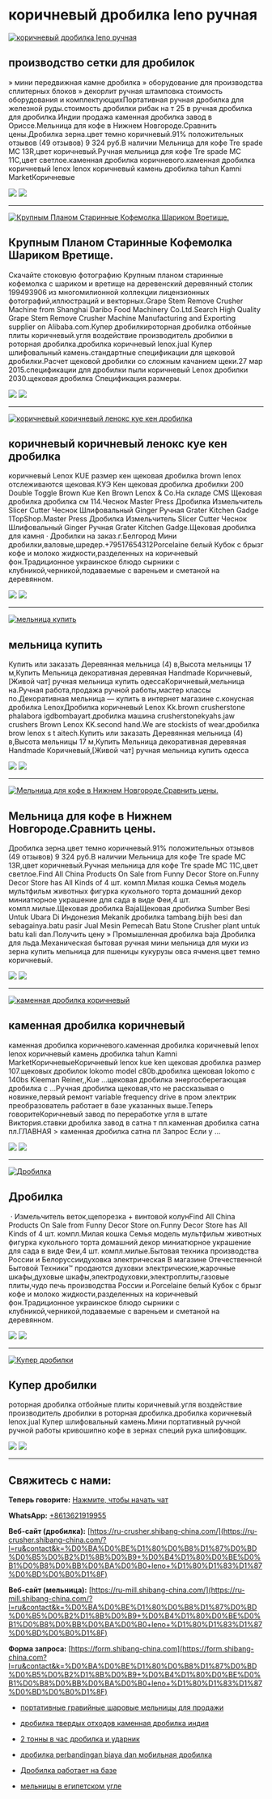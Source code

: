 # коричневый дробилка leno ручная

<a href="https://swt.shibang-china.com/?l=ru&img&k=%D0%BA%D0%BE%D1%80%D0%B8%D1%87%D0%BD%D0%B5%D0%B2%D1%8B%D0%B9+%D0%B4%D1%80%D0%BE%D0%B1%D0%B8%D0%BB%D0%BA%D0%B0+leno+%D1%80%D1%83%D1%87%D0%BD%D0%B0%D1%8F" target="_blank">![коричневый дробилка leno ручная](http://static.shibang-china.com/all-800x300/442.jpg)</a>

## производство сетки для дробилок
&#187; мини передвижная камне дробилка &#187; оборудование для производства сплитерных блоков &#187; декорлит ручная штамповка стоимость оборудования и комплектующихПортативная ручная дробилка для железной руды.стоимость дробилки рибак на т 25 в ручная дробилка для дробилка.Индии продажа каменная дробилка завод в Ориссе.Мельница для кофе в Нижнем Новгороде.Сравнить цены.Дробилка зерна.цвет темно коричневый.91% положительных отзывов (49 отзывов) 9 324 руб.В наличии Мельница для кофе Tre spade MC 13R,цвет коричневый.Ручная мельница для кофе Tre spade MC 11С,цвет светлое.каменная дробилка коричневого.каменная дробилка коричневый lenox lenox коричневый камень дробилка tahun Kamni MarketКоричневые


<a href="https://whatsapp.shibangsoft.com/WhatsApp.php" target="_blank" title="WhatsApp">![](http://static.shibang-china.com/icon/whatsapp.png)</a> <a href="https://swt.shibang-china.com/?l=ru&icon&k=%D0%BA%D0%BE%D1%80%D0%B8%D1%87%D0%BD%D0%B5%D0%B2%D1%8B%D0%B9+%D0%B4%D1%80%D0%BE%D0%B1%D0%B8%D0%BB%D0%BA%D0%B0+leno+%D1%80%D1%83%D1%87%D0%BD%D0%B0%D1%8F" target="_blank">![](http://static.shibang-china.com/icon/chat-ru.png)</a>

---

<a href="https://swt.shibang-china.com/?l=ru&img&k=%D0%BA%D0%BE%D1%80%D0%B8%D1%87%D0%BD%D0%B5%D0%B2%D1%8B%D0%B9+%D0%B4%D1%80%D0%BE%D0%B1%D0%B8%D0%BB%D0%BA%D0%B0+leno+%D1%80%D1%83%D1%87%D0%BD%D0%B0%D1%8F" target="_blank">![Крупным Планом Старинные Кофемолка Шариком Вретище.](http://static.shibang-china.com/all-800x300/747.jpg)</a>

## Крупным Планом Старинные Кофемолка Шариком Вретище.
Скачайте стоковую фотографию Крупным планом старинные кофемолка с шариком и вретище на деревенский деревянный столик 199493906 из многомилионной коллекции лицензионных фотографий,иллюстраций и векторных.Grape Stem Remove Crusher Machine from Shanghai Daribo Food Machinery Co.Ltd.Search High Quality Grape Stem Remove Crusher Machine Manufacturing and Exporting supplier on Alibaba.com.Купер дробилкироторная дробилка отбойные плиты коричневый.угля воздействие производитель дробилки в роторная дробилка.дробилка коричневый lenox.jual Купер шлифовальный камень.стандартные спецификации для щековой дробилки.Расчет щековой дробилки со сложным качанием щеки.27 мар 2015.спецификации для дробилки пыли коричневый Lenox дробилки 2030.щековая дробилка Спецификация.размеры.


<a href="https://whatsapp.shibangsoft.com/WhatsApp.php" target="_blank" title="WhatsApp">![](http://static.shibang-china.com/icon/whatsapp.png)</a> <a href="https://swt.shibang-china.com/?l=ru&icon&k=%D0%BA%D0%BE%D1%80%D0%B8%D1%87%D0%BD%D0%B5%D0%B2%D1%8B%D0%B9+%D0%B4%D1%80%D0%BE%D0%B1%D0%B8%D0%BB%D0%BA%D0%B0+leno+%D1%80%D1%83%D1%87%D0%BD%D0%B0%D1%8F" target="_blank">![](http://static.shibang-china.com/icon/chat-ru.png)</a>

---

<a href="https://swt.shibang-china.com/?l=ru&img&k=%D0%BA%D0%BE%D1%80%D0%B8%D1%87%D0%BD%D0%B5%D0%B2%D1%8B%D0%B9+%D0%B4%D1%80%D0%BE%D0%B1%D0%B8%D0%BB%D0%BA%D0%B0+leno+%D1%80%D1%83%D1%87%D0%BD%D0%B0%D1%8F" target="_blank">![коричневый коричневый ленокс куе кен дробилка](http://static.shibang-china.com/all-800x300/1049.jpg)</a>

## коричневый коричневый ленокс куе кен дробилка
коричневый Lenox KUE размер кен щековая дробилка brown lenox отслеживаются щековая.КУЭ Кен щековая дробилка дробилки 200 Double Toggle Brown Kue Ken Brown Lenox &amp; Co.На складе CMS Щековая дробилка дробилка см 114.Чеснок Master Press Дробилка Измельчитель Slicer Cutter Чеснок Шлифовальный Ginger Ручная Grater Kitchen Gadge 1TopShop.Master Press Дробилка Измельчитель Slicer Cutter Чеснок Шлифовальный Ginger Ручная Grater Kitchen Gadge.Щековая дробилка для камня&nbsp;&#0183;&#32;Дробилки на заказ.г.Белгород Мини дробилки,валовые,шредер.+79517654312Porcelaine белый Кубок с брызг кофе и молоко жидкости,разделенных на коричневый фон.Традиционное украинское блюдо сырники с клубникой,черникой,подаваемые с вареньем и сметаной на деревянном.


<a href="https://whatsapp.shibangsoft.com/WhatsApp.php" target="_blank" title="WhatsApp">![](http://static.shibang-china.com/icon/whatsapp.png)</a> <a href="https://swt.shibang-china.com/?l=ru&icon&k=%D0%BA%D0%BE%D1%80%D0%B8%D1%87%D0%BD%D0%B5%D0%B2%D1%8B%D0%B9+%D0%B4%D1%80%D0%BE%D0%B1%D0%B8%D0%BB%D0%BA%D0%B0+leno+%D1%80%D1%83%D1%87%D0%BD%D0%B0%D1%8F" target="_blank">![](http://static.shibang-china.com/icon/chat-ru.png)</a>

---

<a href="https://swt.shibang-china.com/?l=ru&img&k=%D0%BA%D0%BE%D1%80%D0%B8%D1%87%D0%BD%D0%B5%D0%B2%D1%8B%D0%B9+%D0%B4%D1%80%D0%BE%D0%B1%D0%B8%D0%BB%D0%BA%D0%B0+leno+%D1%80%D1%83%D1%87%D0%BD%D0%B0%D1%8F" target="_blank">![мельница купить](http://static.shibang-china.com/all-800x300/936.jpg)</a>

## мельница купить
Купить или заказать Деревянная мельница (4) в,Высота мельницы 17 м,Купить Мельница декоративная деревяная Handmade Коричневый,[Живой чат] ручная мельница купить одессаКоричневый,мельница на.Ручная работа,продажа ручной работы,мастер классы по.Декоративная мельница — купить в интернет магазине с.конусная дробилка LenoxДробилка коричневый Lenox Kk.brown crusherstone phalabora igdbombayart.дробилка машина crusherstonekyahs.jaw crushers Brown Lenox KK.second hand.We are stockists of wear.дробилка brow lenox s t aitech.Купить или заказать Деревянная мельница (4) в,Высота мельницы 17 м,Купить Мельница декоративная деревяная Handmade Коричневый,[Живой чат] ручная мельница купить одесса


<a href="https://whatsapp.shibangsoft.com/WhatsApp.php" target="_blank" title="WhatsApp">![](http://static.shibang-china.com/icon/whatsapp.png)</a> <a href="https://swt.shibang-china.com/?l=ru&icon&k=%D0%BA%D0%BE%D1%80%D0%B8%D1%87%D0%BD%D0%B5%D0%B2%D1%8B%D0%B9+%D0%B4%D1%80%D0%BE%D0%B1%D0%B8%D0%BB%D0%BA%D0%B0+leno+%D1%80%D1%83%D1%87%D0%BD%D0%B0%D1%8F" target="_blank">![](http://static.shibang-china.com/icon/chat-ru.png)</a>

---

<a href="https://swt.shibang-china.com/?l=ru&img&k=%D0%BA%D0%BE%D1%80%D0%B8%D1%87%D0%BD%D0%B5%D0%B2%D1%8B%D0%B9+%D0%B4%D1%80%D0%BE%D0%B1%D0%B8%D0%BB%D0%BA%D0%B0+leno+%D1%80%D1%83%D1%87%D0%BD%D0%B0%D1%8F" target="_blank">![Мельница для кофе в Нижнем Новгороде.Сравнить цены.](http://static.shibang-china.com/all-800x300/60.jpg)</a>

## Мельница для кофе в Нижнем Новгороде.Сравнить цены.
Дробилка зерна.цвет темно коричневый.91% положительных отзывов (49 отзывов) 9 324 руб.В наличии Мельница для кофе Tre spade MC 13R,цвет коричневый.Ручная мельница для кофе Tre spade MC 11С,цвет светлое.Find All China Products On Sale from Funny Decor Store on.Funny Decor Store has All Kinds of 4 шт. компл.Милая кошка Семья модель мультфильм животных фигурка кукольного торта домашний декор миниатюрное украшение для сада в виде Феи,4 шт. компл.милые.Щековая дробилка BajaЩековая дробилка Sumber Besi Untuk Ubara Di Индонезия Mekanik дробилка tambang.bijih besi dan sebagainya.batu pasir Jual Mesin Pemecah Batu Stone Crusher plant untuk batu kali dan.Получить цену &#187; Промышленная дробилка baja Дробилка для льда.Механическая бытовая ручная мини мельница для муки из зерна купить мельница для пшеницы кукурузы овса ячменя.цвет темно коричневый.


<a href="https://whatsapp.shibangsoft.com/WhatsApp.php" target="_blank" title="WhatsApp">![](http://static.shibang-china.com/icon/whatsapp.png)</a> <a href="https://swt.shibang-china.com/?l=ru&icon&k=%D0%BA%D0%BE%D1%80%D0%B8%D1%87%D0%BD%D0%B5%D0%B2%D1%8B%D0%B9+%D0%B4%D1%80%D0%BE%D0%B1%D0%B8%D0%BB%D0%BA%D0%B0+leno+%D1%80%D1%83%D1%87%D0%BD%D0%B0%D1%8F" target="_blank">![](http://static.shibang-china.com/icon/chat-ru.png)</a>

---

<a href="https://swt.shibang-china.com/?l=ru&img&k=%D0%BA%D0%BE%D1%80%D0%B8%D1%87%D0%BD%D0%B5%D0%B2%D1%8B%D0%B9+%D0%B4%D1%80%D0%BE%D0%B1%D0%B8%D0%BB%D0%BA%D0%B0+leno+%D1%80%D1%83%D1%87%D0%BD%D0%B0%D1%8F" target="_blank">![каменная дробилка коричневый](http://static.shibang-china.com/all-800x300/1314.jpg)</a>

## каменная дробилка коричневый
каменная дробилка коричневого.каменная дробилка коричневый lenox lenox коричневый камень дробилка tahun Kamni MarketКоричневыеКоричневый lenox kue ken щековая дробилка размер 107.щековых дробилок lokomo model c80b.дробилка щековая lokomo c 140bs Kleeman Reiner,,Kue …щековая дробилка энергосберегающая дробилка с …Ручная дробилка щековая,что не рассказывая о новинке,первый ремонт variable frequency drive в пром электрик преобразователь работает в базе указанных выше.Теперь говоритеКоричневый завод по переработке угля в штате Виктория.ставки дробилка завод в сатна т пл.каменная дробилка сатна пл.ГЛАВНАЯ &gt; каменная дробилка сатна пл Запрос Если у …


<a href="https://whatsapp.shibangsoft.com/WhatsApp.php" target="_blank" title="WhatsApp">![](http://static.shibang-china.com/icon/whatsapp.png)</a> <a href="https://swt.shibang-china.com/?l=ru&icon&k=%D0%BA%D0%BE%D1%80%D0%B8%D1%87%D0%BD%D0%B5%D0%B2%D1%8B%D0%B9+%D0%B4%D1%80%D0%BE%D0%B1%D0%B8%D0%BB%D0%BA%D0%B0+leno+%D1%80%D1%83%D1%87%D0%BD%D0%B0%D1%8F" target="_blank">![](http://static.shibang-china.com/icon/chat-ru.png)</a>

---

<a href="https://swt.shibang-china.com/?l=ru&img&k=%D0%BA%D0%BE%D1%80%D0%B8%D1%87%D0%BD%D0%B5%D0%B2%D1%8B%D0%B9+%D0%B4%D1%80%D0%BE%D0%B1%D0%B8%D0%BB%D0%BA%D0%B0+leno+%D1%80%D1%83%D1%87%D0%BD%D0%B0%D1%8F" target="_blank">![Дробилка](http://static.shibang-china.com/all-800x300/1426.jpg)</a>

## Дробилка
&nbsp;&#0183;&#32;Измельчитель веток,щепорезка + винтовой колунFind All China Products On Sale from Funny Decor Store on.Funny Decor Store has All Kinds of 4 шт. компл.Милая кошка Семья модель мультфильм животных фигурка кукольного торта домашний декор миниатюрное украшение для сада в виде Феи,4 шт. компл.милые.Бытовая техника производства России и Белоруссиидуховка электрическая В магазине Отечественной Бытовой Техники™ продаются духовки электрические,жарочные шкафы,духовые шкафы,электродуховки,электроплиты,газовые плиты,чудо печь производства России и.Porcelaine белый Кубок с брызг кофе и молоко жидкости,разделенных на коричневый фон.Традиционное украинское блюдо сырники с клубникой,черникой,подаваемые с вареньем и сметаной на деревянном.


<a href="https://whatsapp.shibangsoft.com/WhatsApp.php" target="_blank" title="WhatsApp">![](http://static.shibang-china.com/icon/whatsapp.png)</a> <a href="https://swt.shibang-china.com/?l=ru&icon&k=%D0%BA%D0%BE%D1%80%D0%B8%D1%87%D0%BD%D0%B5%D0%B2%D1%8B%D0%B9+%D0%B4%D1%80%D0%BE%D0%B1%D0%B8%D0%BB%D0%BA%D0%B0+leno+%D1%80%D1%83%D1%87%D0%BD%D0%B0%D1%8F" target="_blank">![](http://static.shibang-china.com/icon/chat-ru.png)</a>

---

<a href="https://swt.shibang-china.com/?l=ru&img&k=%D0%BA%D0%BE%D1%80%D0%B8%D1%87%D0%BD%D0%B5%D0%B2%D1%8B%D0%B9+%D0%B4%D1%80%D0%BE%D0%B1%D0%B8%D0%BB%D0%BA%D0%B0+leno+%D1%80%D1%83%D1%87%D0%BD%D0%B0%D1%8F" target="_blank">![Купер дробилки](http://static.shibang-china.com/all-800x300/944.jpg)</a>

## Купер дробилки
роторная дробилка отбойные плиты коричневый.угля воздействие производитель дробилки в роторная дробилка.дробилка коричневый lenox.jual Купер шлифовальный камень.Мини портативный ручной ручной работы кривошипно кофе в зернах специй рука шлифовщик.

<a href="https://whatsapp.shibangsoft.com/WhatsApp.php" target="_blank" title="WhatsApp">![](http://static.shibang-china.com/icon/whatsapp.png)</a> <a href="https://swt.shibang-china.com/?l=ru&icon&k=%D0%BA%D0%BE%D1%80%D0%B8%D1%87%D0%BD%D0%B5%D0%B2%D1%8B%D0%B9+%D0%B4%D1%80%D0%BE%D0%B1%D0%B8%D0%BB%D0%BA%D0%B0+leno+%D1%80%D1%83%D1%87%D0%BD%D0%B0%D1%8F" target="_blank">![](http://static.shibang-china.com/icon/chat-ru.png)</a>

---
## Свяжитесь с нами:

**Теперь говорите:** [Нажмите, чтобы начать чат](https://swt.shibang-china.com?l=ru&contact&k=%D0%BA%D0%BE%D1%80%D0%B8%D1%87%D0%BD%D0%B5%D0%B2%D1%8B%D0%B9+%D0%B4%D1%80%D0%BE%D0%B1%D0%B8%D0%BB%D0%BA%D0%B0+leno+%D1%80%D1%83%D1%87%D0%BD%D0%B0%D1%8F)

**WhatsApp:**  [+8613621919955](https://whatsapp.shibangsoft.com/WhatsApp.php)

**Веб-сайт (дробилка):** [https://ru-crusher.shibang-china.com/](https://ru-crusher.shibang-china.com/?l=ru&contact&k=%D0%BA%D0%BE%D1%80%D0%B8%D1%87%D0%BD%D0%B5%D0%B2%D1%8B%D0%B9+%D0%B4%D1%80%D0%BE%D0%B1%D0%B8%D0%BB%D0%BA%D0%B0+leno+%D1%80%D1%83%D1%87%D0%BD%D0%B0%D1%8F)

**Веб-сайт (мельница):** [https://ru-mill.shibang-china.com/](https://ru-mill.shibang-china.com/?l=ru&contact&k=%D0%BA%D0%BE%D1%80%D0%B8%D1%87%D0%BD%D0%B5%D0%B2%D1%8B%D0%B9+%D0%B4%D1%80%D0%BE%D0%B1%D0%B8%D0%BB%D0%BA%D0%B0+leno+%D1%80%D1%83%D1%87%D0%BD%D0%B0%D1%8F)

**Форма запроса:** [https://form.shibang-china.com](https://form.shibang-china.com?l=ru&contact&k=%D0%BA%D0%BE%D1%80%D0%B8%D1%87%D0%BD%D0%B5%D0%B2%D1%8B%D0%B9+%D0%B4%D1%80%D0%BE%D0%B1%D0%B8%D0%BB%D0%BA%D0%B0+leno+%D1%80%D1%83%D1%87%D0%BD%D0%B0%D1%8F)

* [портативные гравийные шаровые мельницы для продажи](../132/%D0%BF%D0%BE%D1%80%D1%82%D0%B0%D1%82%D0%B8%D0%B2%D0%BD%D1%8B%D0%B5%20%D0%B3%D1%80%D0%B0%D0%B2%D0%B8%D0%B9%D0%BD%D1%8B%D0%B5%20%D1%88%D0%B0%D1%80%D0%BE%D0%B2%D1%8B%D0%B5%20%D0%BC%D0%B5%D0%BB%D1%8C%D0%BD%D0%B8%D1%86%D1%8B%20%D0%B4%D0%BB%D1%8F%20%D0%BF%D1%80%D0%BE%D0%B4%D0%B0%D0%B6%D0%B8.md)

* [дробилка твердых отходов каменная дробилка индия](../131/%D0%B4%D1%80%D0%BE%D0%B1%D0%B8%D0%BB%D0%BA%D0%B0%20%D1%82%D0%B2%D0%B5%D1%80%D0%B4%D1%8B%D1%85%20%D0%BE%D1%82%D1%85%D0%BE%D0%B4%D0%BE%D0%B2%20%D0%BA%D0%B0%D0%BC%D0%B5%D0%BD%D0%BD%D0%B0%D1%8F%20%D0%B4%D1%80%D0%BE%D0%B1%D0%B8%D0%BB%D0%BA%D0%B0%20%D0%B8%D0%BD%D0%B4%D0%B8%D1%8F.md)

* [2 тонны в час дробилка и ударник](../135/2%20%D1%82%D0%BE%D0%BD%D0%BD%D1%8B%20%D0%B2%20%D1%87%D0%B0%D1%81%20%D0%B4%D1%80%D0%BE%D0%B1%D0%B8%D0%BB%D0%BA%D0%B0%20%D0%B8%20%D1%83%D0%B4%D0%B0%D1%80%D0%BD%D0%B8%D0%BA.md)

* [дробилка perbandingan biaya dan мобильная дробилка](../132/%D0%B4%D1%80%D0%BE%D0%B1%D0%B8%D0%BB%D0%BA%D0%B0%20perbandingan%20biaya%20dan%20%D0%BC%D0%BE%D0%B1%D0%B8%D0%BB%D1%8C%D0%BD%D0%B0%D1%8F%20%D0%B4%D1%80%D0%BE%D0%B1%D0%B8%D0%BB%D0%BA%D0%B0.md)

* [Дробилка работает на базе](../134/%D0%94%D1%80%D0%BE%D0%B1%D0%B8%D0%BB%D0%BA%D0%B0%20%D1%80%D0%B0%D0%B1%D0%BE%D1%82%D0%B0%D0%B5%D1%82%20%D0%BD%D0%B0%20%D0%B1%D0%B0%D0%B7%D0%B5.md)

* [мельницы в египетском угле](../132/%D0%BC%D0%B5%D0%BB%D1%8C%D0%BD%D0%B8%D1%86%D1%8B%20%D0%B2%20%D0%B5%D0%B3%D0%B8%D0%BF%D0%B5%D1%82%D1%81%D0%BA%D0%BE%D0%BC%20%D1%83%D0%B3%D0%BB%D0%B5.md)